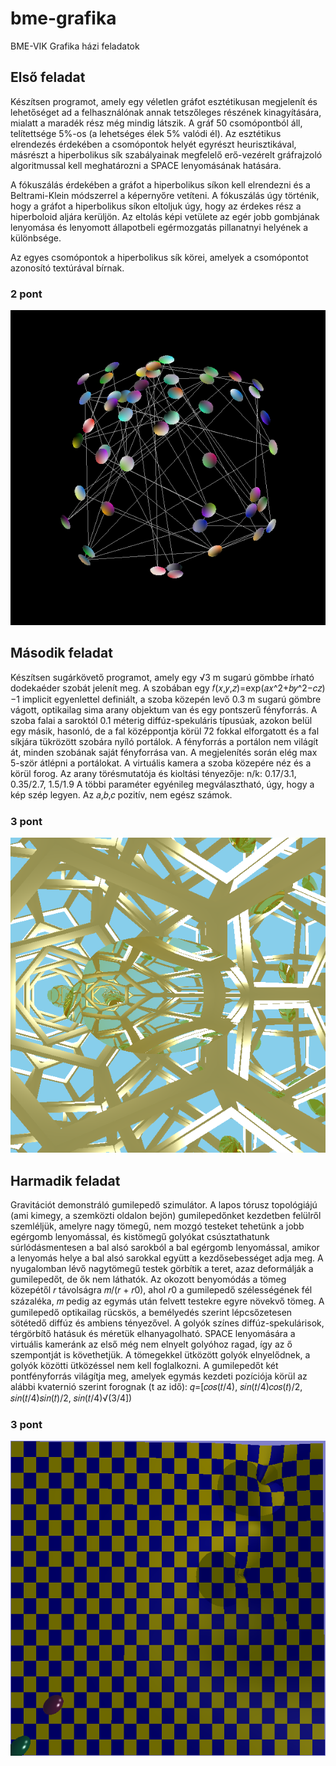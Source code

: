 # bme-grafika
BME-VIK Grafika házi feladatok

## Első feladat

Készítsen programot, amely egy véletlen gráfot esztétikusan megjelenít és lehetőséget ad a felhasználónak annak tetszőleges részének kinagyítására, mialatt a maradék rész még mindig látszik. A gráf 50 csomópontból áll, telítettsége 5%-os (a lehetséges élek 5% valódi él). Az esztétikus elrendezés érdekében a csomópontok helyét egyrészt heurisztikával, másrészt a hiperbolikus sík szabályainak megfelelő erő-vezérelt gráfrajzoló algoritmussal kell meghatározni a SPACE lenyomásának hatására.

A fókuszálás érdekében a gráfot a hiperbolikus síkon kell elrendezni és a Beltrami-Klein módszerrel a képernyőre vetíteni. A fókuszálás úgy történik, hogy a gráfot a hiperbolikus síkon eltoljuk úgy, hogy az érdekes rész a hiperboloid aljára kerüljön. Az eltolás képi vetülete az egér jobb gombjának lenyomása és lenyomott állapotbeli egérmozgatás pillanatnyi helyének a különbsége.

Az egyes csomópontok a hiperbolikus sík körei, amelyek a csomópontot azonosító textúrával bírnak.

### 2 pont

![Elso](elso.png)

## Második feladat

Készítsen sugárkövető programot, amely egy √3 m sugarú gömbbe írható dodekaéder szobát jelenít meg. A szobában egy 𝑓(𝑥,𝑦,𝑧)=exp⁡(𝑎𝑥^2+𝑏𝑦^2−𝑐𝑧)−1 implicit egyenlettel definiált, a szoba közepén levő 0.3 m sugarú gömbre vágott, optikailag sima arany objektum van és egy pontszerű fényforrás. A szoba falai a saroktól 0.1 méterig diffúz-spekuláris típusúak, azokon belül egy másik, hasonló, de a fal középpontja körül 72 fokkal elforgatott és a fal síkjára tükrözött szobára nyíló portálok. A fényforrás a portálon nem világít át, minden szobának saját fényforrása van. A megjelenítés során elég max 5-ször átlépni a portálokat. A virtuális kamera a szoba közepére néz és a körül forog. Az arany törésmutatója és kioltási tényezője: n/k: 0.17/3.1, 0.35/2.7, 1.5/1.9 A többi paraméter egyénileg megválasztható, úgy, hogy a kép szép legyen. Az 𝑎,𝑏,𝑐 pozitív, nem egész számok.

### 3 pont

![Masodik](masodik.png)

## Harmadik feladat

Gravitációt demonstráló gumilepedő szimulátor. A lapos tórusz topológiájú (ami kimegy, a szemközti oldalon bejön) gumilepedőnket kezdetben felülről szemléljük, amelyre nagy tömegű, nem mozgó testeket tehetünk a jobb egérgomb lenyomással, és kistömegű golyókat csúsztathatunk súrlódásmentesen a bal alsó sarokból a bal egérgomb lenyomással, amikor a lenyomás helye a bal alsó sarokkal együtt a kezdősebességet adja meg. A nyugalomban lévő nagytömegű testek görbítik a teret, azaz deformálják a gumilepedőt, de ők nem láthatók. Az okozott benyomódás a tömeg közepétől 𝑟 távolságra 𝑚/(𝑟 + 𝑟0), ahol 𝑟0 a gumilepedő szélességének fél százaléka, 𝑚 pedig az egymás után felvett testekre egyre növekvő tömeg. A gumilepedő optikailag rücskös, a bemélyedés szerint lépcsőzetesen sötétedő diffúz és ambiens tényezővel. A golyók színes diffúz-spekulárisok, térgörbítő hatásuk és méretük elhanyagolható. SPACE lenyomására a virtuális kameránk az első még nem elnyelt golyóhoz ragad, így az ő szempontját is követhetjük. A tömegekkel ütközött golyók elnyelődnek, a golyók közötti ütközéssel nem kell foglalkozni. A gumilepedőt két pontfényforrás világítja meg, amelyek egymás kezdeti pozíciója körül az alábbi kvaternió szerint forognak (t az idő): 𝑞=[𝑐𝑜𝑠(𝑡/4), 𝑠𝑖𝑛(𝑡/4)𝑐𝑜𝑠(𝑡)/2, 𝑠𝑖𝑛(𝑡/4)𝑠𝑖𝑛(𝑡)/2, 𝑠𝑖𝑛(𝑡/4)√(3/4])

### 3 pont

![Harmadik](harmadik.png)
